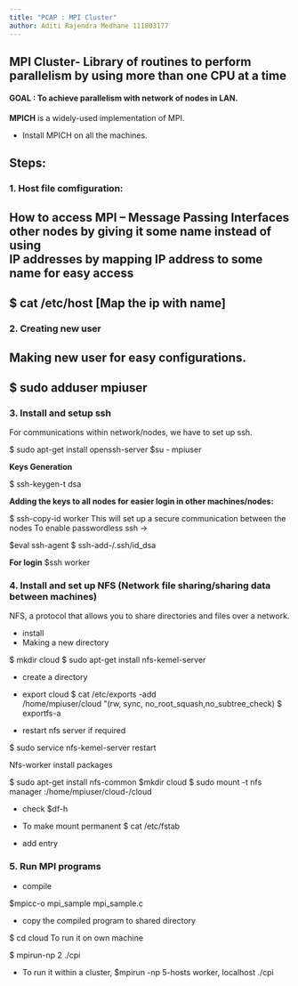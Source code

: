 ```yaml
---                                                                                    
title: "PCAP : MPI Cluster"
author: Aditi Rajendra Medhane 111803177
---
```


## MPI Cluster- Library of routines to perform parallelism by using more than one CPU at a time

#### GOAL : To achieve parallelism with network of nodes in LAN. 

**MPICH** is a widely-used implementation of MPI.
- Install MPICH on all the machines.

## Steps:

### 1. **Host file comfiguration**:
   How to access MPI – 
   Message Passing Interfaces other nodes by giving it some name instead of using  
   IP addresses by mapping IP address to some name for easy access
   ---
   $ cat /etc/host
   [Map the ip with name]
   ---

### 2. **Creating new user**
   Making new user for easy configurations.
   ---
   $ sudo adduser mpiuser
   ---

### 3. **Install and setup ssh**
   For communications within network/nodes, we have to set up ssh.
   
   $ sudo apt-get install openssh-server
   $su - mpiuser
   
   **Keys Generation**
   
   $ ssh-keygen-t dsa
   
   **Adding the keys to all nodes for easier login in other machines/nodes:**
   
   $ ssh-copy-id worker <node name>
   This will set up a secure communication between the nodes
   To enable passwordless ssh ->
   
   $eval ssh-agent
   $ ssh-add-/.ssh/id_dsa
   
   **For login**
   $ssh worker

### 4. Install and set up NFS (Network file sharing/sharing data between machines)
   NFS, a protocol that allows you to share directories and files over a  network.
   
   - install 
   - Making a new directory
   
   $ mkdir cloud
   $ sudo apt-get install nfs-kemel-server
   
   - create a directory
 
   - export cloud
   $ cat /etc/exports
   -add  
   /home/mpiuser/cloud "(rw, sync, no_root_squash,no_subtree_check)
   $ exportfs-a
   
   - restart nfs server if required
   
   $ sudo service nfs-kemel-server restart

   Nfs-worker
   install packages
   
   $ sudo apt-get install nfs-common
   $mkdir cloud
   $ sudo mount -t nfs manager :/home/mpiuser/cloud-/cloud

   - check
   $df-h
   
   - To make mount permanent
   $ cat /etc/fstab
   
   - add entry

### 5. Run MPI programs
   - compile
   
   $mpicc-o mpi_sample mpi_sample.c 
   
   - copy the compiled program to shared directory 
 
   $ cd cloud
   To run it on own machine

   $ mpirun-np 2 ./cpi 
   
   - To run it within a cluster,
   $mpirun -np 5-hosts worker, localhost ./cpi
   
   
